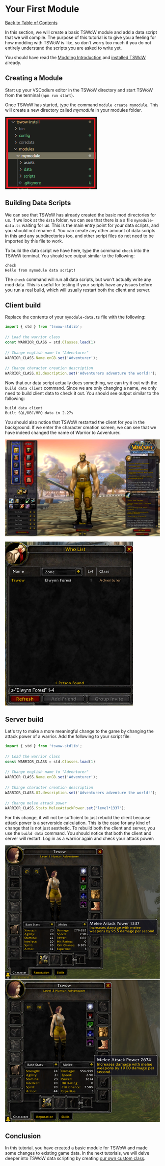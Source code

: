 # Your First Module

[Back to Table of Contents](README.md)

In this section, we will create a basic TSWoW module and add a data script that we will compile. The purpose of this tutorial is to give you a feeling for how modding with TSWoW is like, so don't worry too much if you do not entirely understand the scripts you are asked to write yet.

You should have read the [Modding Introduction](1_ModdingIntroduction.md) and [installed TSWoW](2_Installation.md) already.

## Creating a Module

Start up your VSCodium editor in the TSWoW directory and start TSWoW from the terminal (`npm run start`).

Once TSWoW has started, type the command `module create mymodule`. This will create a new directory called _mymodule_ in your modules folder.

![](newmodule-vscodium.png)

## Building Data Scripts

We can see that TSWoW has already created the basic mod directories for us. If we look at the `data` folder, we can see that there is a a file `mymodule-data.ts` waiting for us. This is the main entry point for your data scripts, and you should not rename it. You can create any other amount of data scripts in this and any subdirectories too, and other script files do not need to be imported by this file to work.

To build the data script we have here, type the command `check` into the TSWoW terminal. You should see output similar to the following:
```
check
Hello from mymodule data script!
```

The `check` command will run all data scripts, but won't actually write any mod data. This is useful for testing if your scripts have any issues before you run a real build, which will usually restart both the client and server.

## Client build

Replace the contents of your `mymodule-data.ts` file with the following:

```ts
import { std } from 'tswow-stdlib';

// Load the warrior class
const WARRIOR_CLASS = std.Classes.load(1)

// Change english name to "Adventurer"
WARRIOR_CLASS.Name.enGB.set('Adventurer');

// Change character creation description
WARRIOR_CLASS.UI.description.set('Adventurers adventure the world!');
```

Now that our data script actually does something, we can try it out with the `build data client` command. Since we are only changing a name, we only need to build client data to check it out. You should see output similar to the following:
```
build data client
Built SQL/DBC/MPQ data in 2.27s
```

You should also notice that TSWoW restarted the client for you in the background. If we enter the character creation screen, we can see that we have indeed changed the name of Warrior to Adventurer. 

![](adventurer-charcreation.png)

![](adventurer-wholist.png)

## Server build

Let's try to make a more meaningful change to the game by changing the attack power of a warrior. Add the following to your script file: 

```ts
import { std } from 'tswow-stdlib';

// Load the warrior class
const WARRIOR_CLASS = std.Classes.load(1)

// Change english name to "Adventurer"
WARRIOR_CLASS.Name.enGB.set('Adventurer');

// Change character creation description
WARRIOR_CLASS.UI.description.set('Adventurers adventure the world!');

// Change melee attack power
WARRIOR_CLASS.Stats.MeleeAttackPower.set("level*1337");
```

For this change, it will not be sufficient to just rebuild the client because attack power is a serverside calculation. This is the case for any kind of change that is not just aesthetic. To rebuild both the client and server, you use the `build data` command. You should notice that both the client and server will restart. Log in as a warrior again and check your attack power: 

![](warrior-ap-level1.png)
![](warrior-ap-level2.png)

## Conclusion

In this tutorial, you have created a basic module for TSWoW and made some changes to existing game data. In the next tutorials, we will delve deeper into TSWoW data scripting by creating [our own custom class](4_CustomClass.md).
